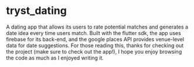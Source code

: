 # tryst_dating

A dating app that allows its users to rate potential matches and generates a date idea every time users match. Built with the flutter sdk, the app uses 
firebase for its back-end, and the google places API provides venue-level data for date suggestions. For those reading this, thanks for checking out 
the project (make sure to check out the app!), I hope you enjoy browsing the code as much as I enjoyed writing it. 
